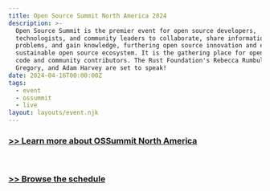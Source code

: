 ```yaml
---
title: Open Source Summit North America 2024
description: >-
  Open Source Summit is the premier event for open source developers,
  technologists, and community leaders to collaborate, share information, solve
  problems, and gain knowledge, furthering open source innovation and ensuring a
  sustainable open source ecosystem. It is the gathering place for open-source
  code and community contributors. The Rust Foundation's Rebecca Rumbul, Gracie
  Gregory, and Adam Harvey are set to speak!
date: 2024-04-16T00:00:00Z
tags:
  - event
  - ossummit
  - live
layout: layouts/event.njk
---
```

### [&gt;&gt; Learn more about OSSummit North America](https://events.linuxfoundation.org/open-source-summit-north-america/)

&nbsp;

### [&gt;&gt; Browse the schedule](https://events.linuxfoundation.org/open-source-summit-north-america/program/schedule/)